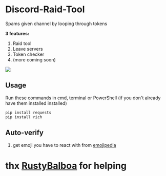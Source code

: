 # Discord-Raid-Tool
Spams given channel by looping through tokens

**3 features:**
1. Raid tool
2. Leave servers
3. Token checker
4. (more coming soon)

![](https://i.gyazo.com/9f26d4e3c1763b85b12db31ad7f5f698.png)

## Usage
Run these commands in cmd, terminal or PowerShell (if you don't already have them installed installed)
```
pip install requests
pip install rich
```
## Auto-verify
1. get emoji you have to react with from [emojipedia](https://emojipedia.org/)
# thx [RustyBalboa](https://github.com/RustyBalboaDev) for helping
